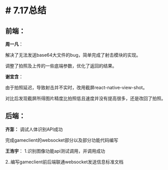 ﻿# # 7.17总结

## 前端：
**周一凡**：

解决了无法发送base64大文件的bug，简单完成了射击模块的实现。

调整了拍照及上传的一些底端参数，优化了返回的结果。

**谢宜含**：

由于拍照延迟，导致射击并不实时，改用截屏react-native-view-shot。

对比后发现截屏所得图片精度比拍照低且速度并没有提高很多，还是改回了拍照。

## 后端：
**齐澎：**
调试人体识别API成功

完成gameclient的websocket部分以及部分功能代码编写

**王浩宇**：
1.识别图像功能api测试调用，并调用成功

2..编写gameclient前后端联通websocket发送信息标准文档


